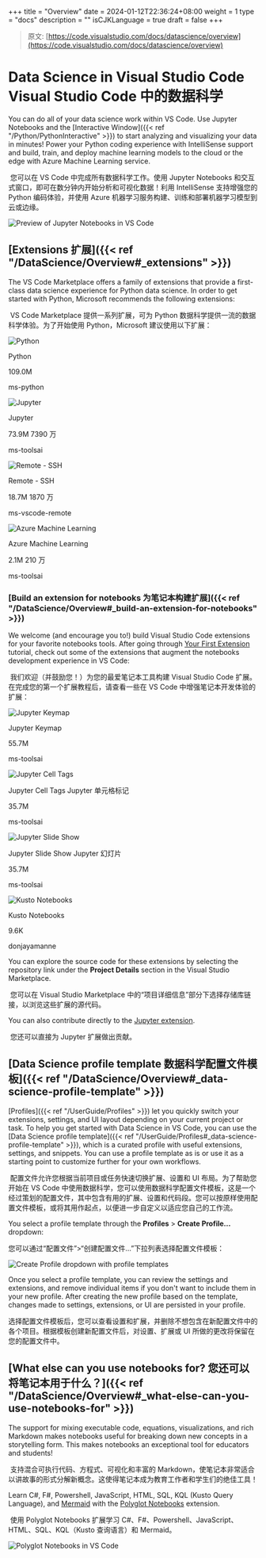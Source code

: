 +++
title = "Overview"
date = 2024-01-12T22:36:24+08:00
weight = 1
type = "docs"
description = ""
isCJKLanguage = true
draft = false
+++

> 原文: [https://code.visualstudio.com/docs/datascience/overview](https://code.visualstudio.com/docs/datascience/overview)

# Data Science in Visual Studio Code Visual Studio Code 中的数据科学



You can do all of your data science work within VS Code. Use Jupyter Notebooks and the [Interactive Window]({{< ref "/Python/PythonInteractive" >}}) to start analyzing and visualizing your data in minutes! Power your Python coding experience with IntelliSense support and build, train, and deploy machine learning models to the cloud or the edge with Azure Machine Learning service.

​​	您可以在 VS Code 中完成所有数据科学工作。使用 Jupyter Notebooks 和交互式窗口，即可在数分钟内开始分析和可视化数据！利用 IntelliSense 支持增强您的 Python 编码体验，并使用 Azure 机器学习服务构建、训练和部署机器学习模型到云或边缘。

![Preview of Jupyter Notebooks in VS Code](./Overview_img/jupyter-notebook-preview.png)

## [Extensions 扩展]({{< ref "/DataScience/Overview#_extensions" >}})

The VS Code Marketplace offers a family of extensions that provide a first-class data science experience for Python data science. In order to get started with Python, Microsoft recommends the following extensions:

​​	VS Code Marketplace 提供一系列扩展，可为 Python 数据科学提供一流的数据科学体验。为了开始使用 Python，Microsoft 建议使用以下扩展：

![Python](./Overview_img/Microsoft.VisualStudio.Services.Icons.png)

Python

109.0M

ms-python

![Jupyter](./Overview_img/Microsoft.VisualStudio.Services.Icons-1705117085022-350.png)

Jupyter

73.9M
7390 万

ms-toolsai

![Remote - SSH](./Overview_img/Microsoft.VisualStudio.Services.Icons-1705117085022-351.png)

Remote - SSH

18.7M
1870 万

ms-vscode-remote

![Azure Machine Learning](./Overview_img/Microsoft.VisualStudio.Services.Icons-1705117085022-352.png)

Azure Machine Learning

2.1M
210 万

ms-toolsai

### [Build an extension for notebooks 为笔记本构建扩展]({{< ref "/DataScience/Overview#_build-an-extension-for-notebooks" >}})

We welcome (and encourage you to!) build Visual Studio Code extensions for your favorite notebooks tools. After going through [Your First Extension](https://code.visualstudio.com/api/get-started/your-first-extension) tutorial, check out some of the extensions that augment the notebooks development experience in VS Code:

​​	我们欢迎（并鼓励您！）为您的最爱笔记本工具构建 Visual Studio Code 扩展。在完成您的第一个扩展教程后，请查看一些在 VS Code 中增强笔记本开发体验的扩展：

![Jupyter Keymap](./Overview_img/Microsoft.VisualStudio.Services.Icons-1705117085023-353.png)

Jupyter Keymap

55.7M

ms-toolsai

![Jupyter Cell Tags](./Overview_img/Microsoft.VisualStudio.Services.Icons-1705117085023-354.png)

Jupyter Cell Tags
Jupyter 单元格标记

35.7M

ms-toolsai

![Jupyter Slide Show](./Overview_img/Microsoft.VisualStudio.Services.Icons-1705117085023-355.png)

Jupyter Slide Show
Jupyter 幻灯片

35.7M

ms-toolsai

![Kusto Notebooks](./Overview_img/Microsoft.VisualStudio.Services.Icons-1705117085023-356.png)

Kusto Notebooks

9.6K

donjayamanne

You can explore the source code for these extensions by selecting the repository link under the **Project Details** section in the Visual Studio Marketplace.

​​	您可以在 Visual Studio Marketplace 中的“项目详细信息”部分下选择存储库链接，以浏览这些扩展的源代码。

You can also contribute directly to the [Jupyter extension](https://github.com/microsoft/vscode-jupyter).

​​	您还可以直接为 Jupyter 扩展做出贡献。

## [Data Science profile template 数据科学配置文件模板]({{< ref "/DataScience/Overview#_data-science-profile-template" >}})

[Profiles]({{< ref "/UserGuide/Profiles" >}}) let you quickly switch your extensions, settings, and UI layout depending on your current project or task. To help you get started with Data Science in VS Code, you can use the [Data Science profile template]({{< ref "/UserGuide/Profiles#_data-science-profile-template" >}}), which is a curated profile with useful extensions, settings, and snippets. You can use a profile template as is or use it as a starting point to customize further for your own workflows.

​​	配置文件允许您根据当前项目或任务快速切换扩展、设置和 UI 布局。为了帮助您开始在 VS Code 中使用数据科学，您可以使用数据科学配置文件模板，这是一个经过策划的配置文件，其中包含有用的扩展、设置和代码段。您可以按原样使用配置文件模板，或将其用作起点，以便进一步自定义以适应您自己的工作流。

You select a profile template through the **Profiles** > **Create Profile...** dropdown:

​​	您可以通过“配置文件”>“创建配置文件...”下拉列表选择配置文件模板：

![Create Profile dropdown with profile templates](./Overview_img/profile-template-dropdown.png)

Once you select a profile template, you can review the settings and extensions, and remove individual items if you don't want to include them in your new profile. After creating the new profile based on the template, changes made to settings, extensions, or UI are persisted in your profile.

​​	选择配置文件模板后，您可以查看设置和扩展，并删除不想包含在新配置文件中的各个项目。根据模板创建新配置文件后，对设置、扩展或 UI 所做的更改将保留在您的配置文件中。

## [What else can you use notebooks for? 您还可以将笔记本用于什么？]({{< ref "/DataScience/Overview#_what-else-can-you-use-notebooks-for" >}})

The support for mixing executable code, equations, visualizations, and rich Markdown makes notebooks useful for breaking down new concepts in a storytelling form. This makes notebooks an exceptional tool for educators and students!

​​	支持混合可执行代码、方程式、可视化和丰富的 Markdown，使笔记本非常适合以讲故事的形式分解新概念。这使得笔记本成为教育工作者和学生们的绝佳工具！

Learn C#, F#, Powershell, JavaScript, HTML, SQL, KQL (Kusto Query Language), and [Mermaid](https://mermaid.js.org/intro/) with the [Polyglot Notebooks](https://marketplace.visualstudio.com/items?itemName=ms-dotnettools.dotnet-interactive-vscode) extension.

​​	使用 Polyglot Notebooks 扩展学习 C#、F#、Powershell、JavaScript、HTML、SQL、KQL（Kusto 查询语言）和 Mermaid。

![Polyglot Notebooks in VS Code](./Overview_img/polyglot-nb-ext.png)
